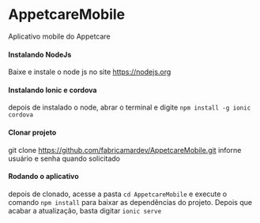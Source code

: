 # AppetcareMobile
Aplicativo mobile do Appetcare

#### Instalando NodeJs
Baixe e instale o node js no site https://nodejs.org

#### Instalando Ionic e cordova 
depois de instalado o node, abrar o terminal e digite 
``` npm install -g ionic cordova ```

#### Clonar projeto
git clone https://github.com/fabricamardev/AppetcareMobile.git
 inforne usuário e senha quando solicitado
 
#### Rodando o aplicativo
depois de clonado, acesse a pasta ```cd AppetcareMobile```
e execute o comando ```npm install``` para baixar as dependências do projeto.
Depois que acabar a atualização, basta digitar ```ionic serve```
